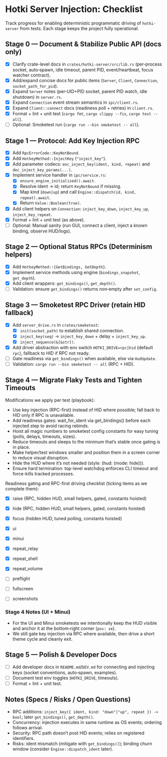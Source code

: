 # Hotki Server Injection: Checklist

Track progress for enabling deterministic programmatic driving of `hotki-server` from tests. Each stage keeps the project fully operational.

## Stage 0 — Document & Stabilize Public API (docs only)

- [x] Clarify crate-level docs in `crates/hotki-server/src/lib.rs` (per‑process socket, auto‑spawn, idle timeout, parent PID, event/heartbeat, focus watcher contract).
- [x] Add/expand concise docs for public items (`Server`, `Client`, `Connection`, `socket_path_for_pid`).
- [x] Expand `Server` notes (per‑UID+PID socket, parent PID watch, idle shutdown) in `server.rs`.
- [x] Expand `Connection` event stream semantics in `ipc/client.rs`.
- [x] Expand `Client::connect` docs (readiness poll + retries) in `client.rs`.
- [x] Format + lint + unit test (`cargo fmt`, `cargo clippy --fix`, `cargo test --all`).
- [ ] Optional: Smoketest run (`cargo run --bin smoketest -- all`).

## Stage 1 — Protocol: Add Key Injection RPC

- [x] Add `RpcErrorCode::KeyNotBound`.
- [x] Add `HotkeyMethod::InjectKey` (`"inject_key"`).
- [x] Add parameter codecs: `enc_inject_key(ident, kind, repeat)` and `dec_inject_key_params(...)`.
- [x] Implement service handler in `ipc/service.rs`:
  - [x] `ensure_engine_initialized().await`.
  - [x] Resolve ident → id; return `KeyNotBound` if missing.
  - [x] Map kind (`down|up`) and call `Engine::dispatch(id, kind, repeat).await`.
  - [x] Return `Value::Boolean(true)`.
- [x] Add client helpers on `Connection`: `inject_key_down`, `inject_key_up`, `inject_key_repeat`.
- [x] Format + lint + unit test (as above).
- [ ] Optional: Manual sanity (run GUI, connect a client, inject a known binding, observe HUD/logs).

## Stage 2 — Optional Status RPCs (Determinism helpers)

- [x] Add `HotkeyMethod::{GetBindings, GetDepth}`.
- [x] Implement service methods using engine (`bindings_snapshot`, `get_depth`).
- [x] Add client wrappers: `get_bindings()`, `get_depth()`.
- [ ] Validation: ensure `get_bindings()` returns non‑empty after `set_config`.

## Stage 3 — Smoketest RPC Driver (retain HID fallback)

- [x] Add `server_drive.rs` in `crates/smoketest`:
  - [x] `init(socket_path)` to establish shared connection.
  - [x] `inject_key(seq)` → `inject_key_down` + delay + `inject_key_up`.
  - [x] `inject_sequence(&[&str])`.
- [x] Add driver abstraction with env switch `HOTKI_DRIVE=rpc|hid` (default `rpc`), fallback to HID if RPC not ready.
- [ ] Gate readiness via `get_bindings()` when available, else via `HudUpdate`.
- [ ] Validation: `cargo run --bin smoketest -- all` (RPC + HID).

## Stage 4 — Migrate Flaky Tests and Tighten Timeouts

Modifications we apply per test (playbook):
- Use key injection (RPC-first) instead of HID where possible; fall back to HID
  only if RPC is unavailable.
- Add readiness gates: wait_for_ident via get_bindings() before each injected
  step to avoid racing rebinds.
- Hoist all magic numbers to smoketest config constants for easy tuning (polls,
  delays, timeouts, sizes).
- Reduce timeouts and sleeps to the minimum that’s stable once gating is in
  place.
- Make helper/test windows smaller and position them in a screen corner to
  reduce visual disruption.
- Hide the HUD where it’s not needed (style: (hud: (mode: hide))).
- Ensure hard termination: top-level watchdog enforces CLI timeout and
  force-kills tracked processes.

Readiness gating and RPC-first driving checklist (ticking items as we complete them):

- [x] raise (RPC, hidden HUD, small helpers, gated, constants hoisted)
- [x] hide (RPC, hidden HUD, small helpers, gated, constants hoisted)
- [x] focus (hidden HUD, tuned polling, constants hoisted)
- [x] ui
- [x] minui
- [x] repeat_relay
- [x] repeat_shell
- [x] repeat_volume

- [ ] preflight
- [ ] fullscreen
- [ ] screenshots

### Stage 4 Notes (UI + Minui)

- For the UI and Minui smoketests we intentionally keep the HUD visible and anchor it at the bottom‑right corner (`pos: se`).
- We still gate key injection via RPC where available, then drive a short theme cycle and cleanly exit.

## Stage 5 — Polish & Developer Docs

- [ ] Add developer docs in `README.md`/`DEV.md` for connecting and injecting keys (socket conventions, auto‑spawn, examples).
- [ ] Document test env toggles (`HOTKI_DRIVE`, timeouts).
- [ ] Format + lint + unit test.

## Notes (Specs / Risks / Open Questions)

- RPC additions: `inject_key({ ident, kind: "down"|"up", repeat }) -> bool`; later `get_bindings()`, `get_depth()`.
- Concurrency: injection executes in same runtime as OS events; ordering follows arrival.
- Security: RPC path doesn’t post HID events; relies on registered identifiers.
- Risks: ident mismatch (mitigate with `get_bindings()`); binding churn window (consider `Engine::dispatch_ident` later).
